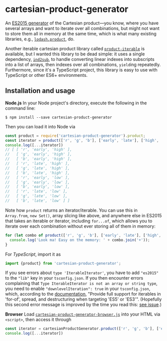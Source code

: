 # cartesian-product-generator

An [ES2015 generator](https://developer.mozilla.org/en-US/docs/Web/JavaScript/Reference/Global_Objects/Generator) of the Cartesian product—you know, where you have several arrays and want to iterate over all combinations, but might not want to store them all in memory at the same time, which is what many existing libraries, e.g., [`lodash.product`](https://github.com/SeregPie/lodash.product), do.

Another iterable cartesian product library called [`product-iterable`](https://www.npmjs.com/package/product-iterable) is available, but I wanted this library to be dead simple: it uses a single dependency, [`ind2sub`](https://github.com/fasiha/ind2sub), to handle converting linear indexes into subscripts into a list of arrays, then indexes over all combinations, `yield`ing repeatedly. Furthermore, since it's a TypeScript project, this library is easy to use with TypeScript or other ES6+ environments.

## Installation and usage

**Node.js** In your Node project's directory, execute the following in the command line:
```
$ npm install --save cartesian-product-generator
```
Then you can load it into Node via
```js
const product = require('cartesian-product-generator').product;
const iterator = product(['r', 'g', 'b'], ['early', 'late'], ['high', 'low']);
console.log([...iterator])
// [ [ 'r', 'early', 'high' ],
//   [ 'g', 'early', 'high' ],
//   [ 'b', 'early', 'high' ],
//   [ 'r', 'late', 'high' ],
//   [ 'g', 'late', 'high' ],
//   [ 'b', 'late', 'high' ],
//   [ 'r', 'early', 'low' ],
//   [ 'g', 'early', 'low' ],
//   [ 'b', 'early', 'low' ],
//   [ 'r', 'late', 'low' ],
//   [ 'g', 'late', 'low' ],
//   [ 'b', 'late', 'low' ] ]
```
Note how `product` returns an iterator/iterable. You can use this in `Array.from`, `new Set()`, array slicing like above, and anywhere else in ES2015 that takes an iterable or iterator, including `for...of`, which allows you to iterate over each combination without ever storing all of them in memory:
```js
for (let combo of product(['r', 'g', 'b'], ['early', 'late'], ['high', 'low'])) {
  console.log('Look ma! Easy on the memory: ' + combo.join('+'));
}
```

For *TypeScript*, import it as
```ts
import {product} from 'cartesian-product-generator';
```
If you see errors about `type 'IterableIterator'`, you have to add `"es2015"` to the `"lib"` key in your `tsconfig.json`. If you then encounter errors complaining that `Type IterableIterator is not an array or string type`, you need to enable `"downlevelIteration": true` in your `tsconfig.json`, which, according to the [documentation](https://www.typescriptlang.org/docs/handbook/compiler-options.html), "Provide full support for iterables in 'for-of', spread, and destructuring when targeting 'ES5' or 'ES3'". (Hopefully this second error message is improved by the time you read this: [see issue](https://github.com/Microsoft/TypeScript/issues/21617).)

**Browser** Load [`cartesian-product-generator-browser.js`](cartesian-product-generator-browser.js) into your HTML via `<script>`, then access it through
```js
const iterator = cartesianProductGenerator.product(['r', 'g', 'b'], ['early', 'late'], ['high', 'low']);
console.log([...iterator])
```
